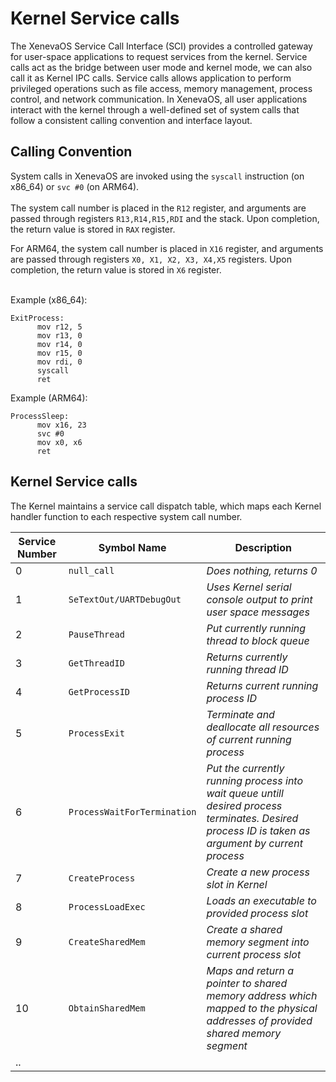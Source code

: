 # Kernel Service calls

The XenevaOS Service Call Interface (SCI) provides a controlled gateway for user-space applications to request services from the kernel. Service calls act as the bridge between user mode and kernel mode, we can also call it as Kernel IPC calls. Service calls allows application to perform privileged operations such as file access, memory management, process control, and network communication. In XenevaOS, all user applications interact with the kernel through a well-defined set of system calls that follow a consistent calling convention and interface layout.

## Calling Convention

System calls in XenevaOS are invoked using the ``syscall`` instruction (on x86_64) or ``svc #0`` (on ARM64). <br><br>
The system call number is placed in the ``R12`` register, and arguments are passed through registers ``R13,R14,R15,RDI`` and the stack. Upon completion, the return value is stored in ``RAX`` register.

For ARM64, the system call number is placed in ``X16`` register, and arguments are passed through registers ``X0, X1, X2, X3, X4,X5`` registers. Upon completion, the return value is stored in ``X6`` register. <br><br>

Example (x86_64):
```
ExitProcess:
      mov r12, 5
	  mov r13, 0
	  mov r14, 0
	  mov r15, 0
	  mov rdi, 0
	  syscall
	  ret
```

Example (ARM64):
```
ProcessSleep:
      mov x16, 23
	  svc #0
	  mov x0, x6
	  ret
```

## Kernel Service calls

The Kernel maintains a service call dispatch table, which maps each Kernel handler function to each respective system call number.

| Service Number | Symbol Name | Description | 
|----------------|-------------|-------------|
| 0 | ``null_call`` | _Does nothing, returns 0_ |
| 1 | ``SeTextOut/UARTDebugOut`` | _Uses Kernel serial console output to print user space messages_ |
| 2 | ``PauseThread`` | _Put currently running thread to block queue_ |
|3 | ``GetThreadID`` | _Returns currently running thread ID_ |
| 4 | ``GetProcessID`` | _Returns current running process ID_ |
|5 | ``ProcessExit`` | _Terminate and deallocate all resources of current running process_ |
| 6 | ``ProcessWaitForTermination`` | _Put the currently running process into wait queue untill desired process terminates. Desired process ID is taken as argument by current process_ |
| 7 | ``CreateProcess`` | _Create a new process slot in Kernel_ |
|8 | ``ProcessLoadExec`` | _Loads an executable to provided process slot_ |
| 9| ``CreateSharedMem`` | _Create a shared memory segment into current process slot_ |
| 10 | ``ObtainSharedMem`` | _Maps and return a pointer to shared memory address which mapped to the physical addresses of provided shared memory segment_ |
| ..|



